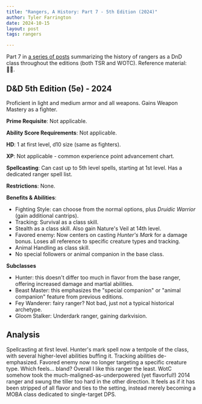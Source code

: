 ```yaml
---
title: "Rangers, A History: Part 7 - 5th Edition (2024)"
author: Tyler Farrington
date: 2024-10-15
layout: post
tags: rangers

---
```


Part 7 in [a series of posts](https://underwaterowlbear.github.io/tag/rangers) summarizing the history of rangers as a DnD class throughout the editions (both TSR and WOTC). Reference material: 🏴‍☠️.

## D&D 5th Edition (5e) - 2024

Proficient in light and medium armor and all weapons. Gains Weapon Mastery as a fighter.

**Prime Requisite**: Not applicable.

**Ability Score Requirements**: Not applicable.

**HD**: 1 at first level, d10 size (same as fighters).

**XP**: Not applicable - common experience point advancement chart.

**Spellcasting**: Can cast up to 5th level spells, starting at 1st level. Has a dedicated ranger spell list.

**Restrictions**: None.

**Benefits & Abilities**:

- Fighting Style: can choose from the normal options, plus *Druidic Warrior* (gain additional cantrips).
- Tracking: Survival as a class skill.
- Stealth as a class skill. Also gain Nature's Veil at 14th level.
- Favored enemy: Now centers on casting *Hunter's Mark* for a damage bonus. Loses all reference to specific creature types and tracking.
- Animal Handling as class skill.
- No special followers or animal companion in the base class.

**Subclasses**

- Hunter: this doesn't differ too much in flavor from the base ranger, offering increased damage and martial abilities.
- Beast Master: this emphasizes the "special companion" or "animal companion" feature from previous editions.
- Fey Wanderer: fairy ranger? Not bad, just not a typical historical archetype.
- Gloom Stalker: Underdark ranger, gaining darkvision.

## Analysis

Spellcasting at first level. Hunter's mark spell now a tentpole of the class, with several higher-level abilities buffing it. Tracking abilities de-emphasized. Favored enemy now no longer targeting a specific creature type. Which feels... bland? Overall I like this ranger the least. WotC somehow took the much-maligned-as-underpowered (yet flavorful!) 2014 ranger and swung the tiller too hard in the other direction. It feels as if it has been stripped of all flavor and ties to the setting, instead merely becoming a MOBA class dedicated to single-target DPS.
